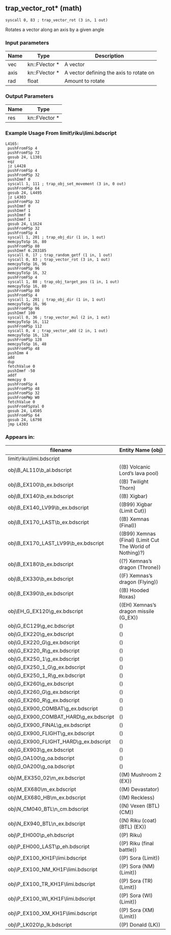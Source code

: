 ## trap_vector_rot* (math)

`syscall 0, 83 ; trap_vector_rot (3 in, 1 out)`

Rotates a vector along an axis by a given angle

### Input parameters
| Name | Type | Description
|------|------|------------
| vec   | kn::FVector *   | A vector
| axis   | kn::FVector *   | A vector defining the axis to rotate on
| rad   | float   | Amount to rotate


### Output Parameters
| Name | Type
|------|-----
| res   | kn::FVector *   
### Example Usage From limit\riku\limi.bdscript
```plaintext
L4165:
 pushFromFSp 4
 pushFromFSp 72
 gosub 24, L1301
 eqz 
 jz L4428
 pushFromFSp 4
 pushFromPSp 32
 pushImmf 0
 syscall 1, 111 ; trap_obj_set_movement (3 in, 0 out)
 pushFromPSp 64
 gosub 24, L4495
 jz L4303
 pushFromPSp 32
 pushImmf 0
 pushImmf 1
 pushImmf 0
 pushImmf 1
 gosub 24, L1624
 pushFromPSp 32
 pushFromFSp 4
 syscall 1, 201 ; trap_obj_dir (1 in, 1 out)
 memcpyToSp 16, 80
 pushFromPSp 80
 pushImmf 6.283185
 syscall 0, 17 ; trap_random_getf (1 in, 1 out)
 syscall 0, 83 ; trap_vector_rot (3 in, 1 out)
 memcpyToSp 16, 96
 pushFromPSp 96
 memcpyToSp 16, 32
 pushFromFSp 4
 syscall 1, 88 ; trap_obj_target_pos (1 in, 1 out)
 memcpyToSp 16, 80
 pushFromPSp 80
 pushFromFSp 4
 syscall 1, 201 ; trap_obj_dir (1 in, 1 out)
 memcpyToSp 16, 96
 pushFromPSp 96
 pushImmf 100
 syscall 0, 36 ; trap_vector_mul (2 in, 1 out)
 memcpyToSp 16, 112
 pushFromPSp 112
 syscall 0, 4 ; trap_vector_add (2 in, 1 out)
 memcpyToSp 16, 128
 pushFromPSp 128
 memcpyToSp 16, 48
 pushFromPSp 48
 pushImm 4
 add 
 dup 
 fetchValue 0
 pushImmf -50
 addf 
 memcpy 0
 pushFromFSp 4
 pushFromPSp 48
 pushFromPSp 32
 pushFromPWp W0
 fetchValue 0
 pushFromFSpVal 0
 gosub 24, L4505
 pushFromPSp 64
 gosub 24, L6798
 jmp L4303
```


### Appears in:
| filename | Entity Name (obj)
|----------|-------------
| limit\riku\limi.bdscript       |           
| obj\B_AL110\b_al.bdscript       | ((B) Volcanic Lord’s lava pool)          
| obj\B_EX100\b_ex.bdscript       | ((B) Twilight Thorn)          
| obj\B_EX140\b_ex.bdscript       | ((B) Xigbar)          
| obj\B_EX140_LV99\b_ex.bdscript       | ((B99) Xigbar (Limit Cut))          
| obj\B_EX170_LAST\b_ex.bdscript       | ((B) Xemnas (Final))          
| obj\B_EX170_LAST_LV99\b_ex.bdscript       | ((B99) Xemnas (Final) (Limit Cut The World of Nothing)?)          
| obj\B_EX180\b_ex.bdscript       | ((?) Xemnas’s dragon (Throne))          
| obj\B_EX330\b_ex.bdscript       | ((F) Xemnas’s dragon (Flying))          
| obj\B_EX390\b_ex.bdscript       | ((B) Hooded Roxas)          
| obj\EH_G_EX120\g_ex.bdscript       | ((EH) Xemnas’s dragon missile (G_EX))          
| obj\G_EC129\g_ec.bdscript       | ()          
| obj\G_EX220\g_ex.bdscript       | ()          
| obj\G_EX220_G\g_ex.bdscript       | ()          
| obj\G_EX220_R\g_ex.bdscript       | ()          
| obj\G_EX250_1\g_ex.bdscript       | ()          
| obj\G_EX250_1_G\g_ex.bdscript       | ()          
| obj\G_EX250_1_R\g_ex.bdscript       | ()          
| obj\G_EX260\g_ex.bdscript       | ()          
| obj\G_EX260_G\g_ex.bdscript       | ()          
| obj\G_EX260_R\g_ex.bdscript       | ()          
| obj\G_EX900_COMBAT\g_ex.bdscript       | ()          
| obj\G_EX900_COMBAT_HARD\g_ex.bdscript       | ()          
| obj\G_EX900_FINAL\g_ex.bdscript       | ()          
| obj\G_EX900_FLIGHT\g_ex.bdscript       | ()          
| obj\G_EX900_FLIGHT_HARD\g_ex.bdscript       | ()          
| obj\G_EX903\g_ex.bdscript       | ()          
| obj\G_OA100\g_oa.bdscript       | ()          
| obj\G_OA200\g_oa.bdscript       | ()          
| obj\M_EX350_02\m_ex.bdscript       | ((M) Mushroom 2 (EX))          
| obj\M_EX680\m_ex.bdscript       | ((M) Devastator)          
| obj\M_EX680_HB\m_ex.bdscript       | ((M) Reckless)          
| obj\N_CM040_BTL\n_cm.bdscript       | ((N) Vexen (BTL) (CM))          
| obj\N_EX940_BTL\n_ex.bdscript       | ((N) Riku (coat) (BTL) (EX))          
| obj\P_EH000\p_eh.bdscript       | ((P) Riku)          
| obj\P_EH000_LAST\p_eh.bdscript       | ((P) Riku (final battle))          
| obj\P_EX100_KH1F\limi.bdscript       | ((P) Sora (Limit))          
| obj\P_EX100_NM_KH1F\limi.bdscript       | ((P) Sora (NM) (Limit))          
| obj\P_EX100_TR_KH1F\limi.bdscript       | ((P) Sora (TR) (Limit))          
| obj\P_EX100_WI_KH1F\limi.bdscript       | ((P) Sora (WI) (Limit))          
| obj\P_EX100_XM_KH1F\limi.bdscript       | ((P) Sora (XM) (Limit))          
| obj\P_LK020\p_lk.bdscript       | ((P) Donald (LK))          



